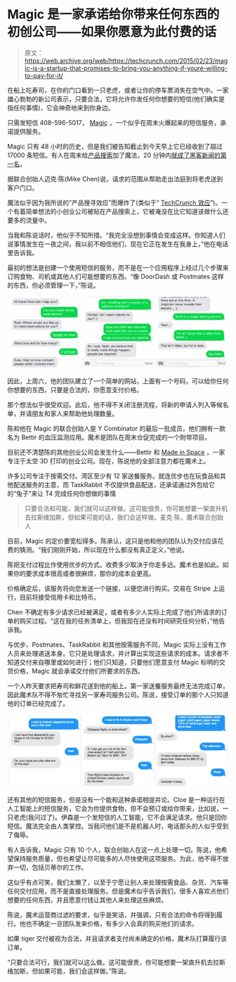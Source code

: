 # Magic 是一家承诺给你带来任何东西的初创公司——如果你愿意为此付费的话

> 原文：<https://web.archive.org/web/https://techcrunch.com/2015/02/23/magic-is-a-startup-that-promises-to-bring-you-anything-if-youre-willing-to-pay-for-it/>

在船上吃寿司，在你的门口看到一只老虎，或者让你的停车票消失在空气中。一家雄心勃勃的新公司表示，只要合法，它将允许你发任何你想要的短信(他们确实是指任何事情)，它会神奇地来到你身边。

只需发短信 408-596-5017， [Magic](https://web.archive.org/web/20230328032847/http://getmagicnow.com/) ，一个似乎在周末火爆起来的短信服务，承诺提供服务。

Magic 只有 48 小时的历史，但是我们被告知截止到今天早上它已经收到了超过 17000 条短信。有人在周末给[产品搜索](https://web.archive.org/web/20230328032847/http://www.producthunt.com/posts/magic)加了魔法，20 分钟内[就成了黑客新闻的第一名](https://web.archive.org/web/20230328032847/https://news.ycombinator.com/item?id=9087819)。

据联合创始人迈克·陈(Mike Chen)说，请求的范围从帮助走出法庭到将老虎送到客户门口。

魔法似乎因为我所说的“产品搜寻效应”而爆炸了(类似于“ [TechCrunch 效应](https://web.archive.org/web/20230328032847/http://holykaw.alltop.com/techcrunch-effect-must-read-of-web-entreprene)”)。一个有着简单想法的小创业公司被贴在产品搜索上，它被淹没在比它知道该做什么还要多的流量中。

当我和陈说话时，他似乎不知所措。“我完全没想到事情会变成这样。你知道人们说事情发生在一夜之间，我以前不相信他们，现在它正在发生在我身上，”他在电话里告诉我。

最初的想法是创建一个使用短信的服务，而不是在一个应用程序上经过几个步骤来订购食物、司机或其他人们可能想要的东西。“像 DoorDash 或 Postmates 这样的东西，你必须管理一下，”陈说。

![text Magic](img/d6a8c56dc1644be387e456eefc45d4e0.png)

因此，上周六，他的团队建立了一个简单的网站，上面有一个号码，可以给你任何你想要的东西，只要是合法的，你愿意支付价格。

那个想法似乎很受欢迎。此后，他不得不关闭注册流程，将新的申请人列入等候名单，并请朋友和家人来帮助他处理数量。

陈和他在 Magic 的联合创始人是 Y Combinator 的最后一批成员，他们拥有一款名为 Bettir 的血压监测应用。魔术是团队在周末仓促完成的一个附带项目。

目前还不清楚陈的其他创业公司会发生什么——Bettir 和 [Made in Space](https://web.archive.org/web/20230328032847/http://www.madeinspace.us/) ，一家专注于太空 3D 打印的创业公司。现在，陈说他的全部注意力都在魔术上。

许多公司专注于按需交付。湾区至少有 12 家送餐服务。就连优步也在玩食品和其他配送服务的主意，而 TaskRabbit 不仅提供食品配送，还承诺通过外包给它的“兔子”来让 T4 完成任何你想做的事情

> 只要合法和可能，我们就可以这样做。这可能很贵，你可能想要一架直升机去拉斯维加斯，但如果可能的话，我们会这样做。麦克·陈，魔术联合创始人

目前，Magic 的定价要宽松得多。陈承认，这只是他和他的团队认为交付应该花费的猜测。“我们刚刚开始，所以现在什么都没有真正定义，”他说。

陈把支付过程比作使用优步的方式。收费多少取决于你走多远。魔术也是如此。如果你的要求成本很高或者很麻烦，那你的成本会更高。

价格确定后，该服务将向您发送一个链接，以便您进行购买。交易在 Stripe 上运行，目前将接受信用卡和比特币。

Chen 不确定有多少请求已经被满足，或者有多少人实际上完成了他们所请求的订单的购买过程。“这在我的任务清单上，但我现在还没有时间研究任何分析，”他告诉我。

与优步、Postmates、TaskRabbit 和其他按需服务不同，Magic 实际上没有工作人员来处理递送本身。它只是处理请求，并计算出实现这些请求的成本。请求者不知道交付来自哪里或如何进行；他们只知道，只要他们愿意支付 Magic 标明的交货价格，Magic 就会承诺交付他们所要求的东西。

一个人昨天要求把寿司和鲜花送到他的船上。第一家送餐服务最终无法完成订单，因此魔术队不得不匆忙寻找另一家寿司服务公司。陈说，接受订单的那个人只知道他的订单已经完成了。

![other magic](img/7c4168c0d265f06f02806efc6239f137.png)

还有其他的短信服务，但是没有一个能和这种承诺相提并论。Cloe 是一种运行在人工智能上的短信服务，它会为你提供食物，但不会预订或给你带来，比如说，一只老虎(我问过了)。伊森是一个发短信的人工智能，它不会满足请求。他只是回你短信。魔法完全由人类掌控。当我问他们是不是机器人时，电话那头的人似乎受到了侮辱。

有人告诉我，Magic 只有 10 个人，联合创始人在这一点上处理一切。陈说，他希望保持服务质量，但也希望让尽可能多的人尽快使用这项服务。为此，他不得不放弃一切，包括贝蒂尔的工作。

这似乎有点可笑，我们太懒了，以至于宁愿让别人来处理按需食品、杂货、汽车等任何交付应用，而不是直接处理服务。但是魔术似乎告诉我们，很多人喜欢点他们想要的任何东西，并且愿意付钱让其他人来处理这些麻烦。

陈说，魔术运营商过滤的要求，似乎是笑话，并强调，只有合法的命令将得到履行。他也不确定一旦团队发来价格，有多少人会真的购买他们的请求。

如果 tiger 交付被视为合法，并且请求者支付尚未确定的价格，魔术队打算履行该订单。

“只要合法可行，我们就可以这么做。这可能很贵，你可能想要一架直升机去拉斯维加斯，但如果可能，我们会这样做。”陈说。